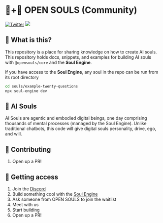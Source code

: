 # 🤖+👱 OPEN SOULS (Community)

[![Twitter](https://img.shields.io/twitter/url/https/twitter.com/OpenSoulsPBC.svg?style=social&label=Follow%20%40OpenSoulsPBC)](https://twitter.com/OpenSoulsPBC) [![](https://dcbadge.vercel.app/api/server/FCPcCUbw3p?compact=true&style=flat)](https://discord.gg/opensouls)

## 🤔 What is this?

This repository is a place for sharing knowledge on how to create AI souls. This repository holds docs, snippets, and examples for building AI souls with `@opensouls/core` and the **Soul Engine**.


If you have access to the **Soul Engine**, any soul in the repo can be run from its root directory

```bash
cd souls/example-twenty-questions
npx soul-engine dev
```

## 💫 AI Souls

AI Souls are agentic and embodied digital beings, one day comprising thousands of mental processes (managed by the Soul Engine). Unlike traditional chatbots, this code will give digital souls personality, drive, ego, and will.

## 🙋 Contributing

1. Open up a PR!

## 🔑 Getting access
1. Join the [Discord](http://discord.gg/opensouls)
1. Build something cool with the [Soul Engine](https://docs.souls.chat)
1. Ask someone from OPEN SOULS to join the waitlist
1. Meet with us
1. Start building
2. Open up a PR!

